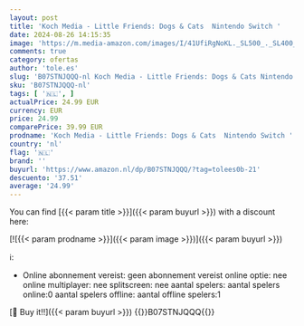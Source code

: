 ```yaml
---
layout: post
title: 'Koch Media - Little Friends: Dogs & Cats  Nintendo Switch '
date: 2024-08-26 14:15:35
image: 'https://m.media-amazon.com/images/I/41UfiRgNoKL._SL500_._SL400_.jpg'
comments: true
category: ofertas
author: 'tole.es'
slug: 'B07STNJQQQ-nl Koch Media - Little Friends: Dogs & Cats Nintendo Switch'
sku: 'B07STNJQQQ-nl'
tags: [ '🇳🇱', ]
actualPrice: 24.99 EUR
currency: EUR
price: 24.99
comparePrice: 39.99 EUR
prodname: 'Koch Media - Little Friends: Dogs & Cats  Nintendo Switch '
country: 'nl'
flag: '🇳🇱'
brand: ''
buyurl: 'https://www.amazon.nl/dp/B07STNJQQQ/?tag=tolees0b-21'
descuento: '37.51'
average: '24.99'
---
```


You can find [{{< param title >}}]({{< param buyurl >}}) with a discount here:

[![{{< param prodname >}}]({{< param image >}})]({{< param buyurl >}})

ℹ️:

- Online abonnement vereist: geen abonnement vereist online optie: nee online multiplayer: nee splitscreen: nee aantal spelers: aantal spelers online:0 aantal spelers offline: aantal offline spelers:1

[🛒 Buy it!!]({{< param buyurl >}})
{{<world>}}B07STNJQQQ{{</world>}}
